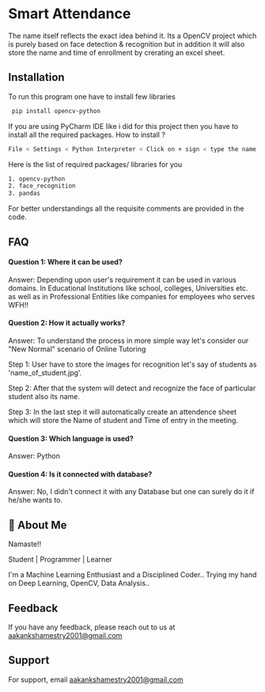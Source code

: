
# Smart Attendance

The name itself reflects the exact idea behind it. Its a OpenCV project which is purely based on face detection & recognition but in addition it will also store the name and time of enrollment by crerating an excel sheet.
 
## Installation

To run this program one have to install few libraries

```bash
 pip install opencv-python

```
If you are using PyCharm IDE like i did for this project then you have to install all the required packages.
How to install ?
```bash
File < Settings < Python Interpreter < Click on + sign < type the name of required packages < install package

```
Here is the list of required packages/ libraries for you
```bash
1. opencv-python
2. face_recognition 
3. pandas
```
For better understandings all the requisite comments are provided in the code.
 
## FAQ

#### Question 1: Where it can be used?

Answer: Depending upon user's requirement it can be used in various domains. In Educational Institutions like school, colleges, Universities etc. as well as in Professional Entities like companies for employees who serves WFH!!  

#### Question 2: How it actually works?

Answer: To understand the process in more simple way let's consider our "New Normal" scenario of Online Tutoring

   Step 1: User have to store the images for recognition let's say of students as 'name_of_student.jpg'.

   Step 2: After that the system will detect and recognize the face of particular student also its name.

   Step 3: In the last step it will automatically create an attendence sheet which will store the Name of student and Time of entry in the meeting.

#### Question 3: Which language is used?

Answer: Python

#### Question 4: Is it connected with database?

Answer: No, I didn't connect it with any Database but one can surely do it if he/she wants to.
## 🚀 About Me
Namaste!!

Student | Programmer | Learner

I'm a Machine Learning Enthusiast and a Disciplined Coder.. Trying my hand on Deep Learning, OpenCV, Data Analysis..


  
## Feedback

If you have any feedback, please reach out to us at aakankshamestry2001@gmail.com

  
## Support

For support, email aakankshamestry2001@gmail.com 

  
